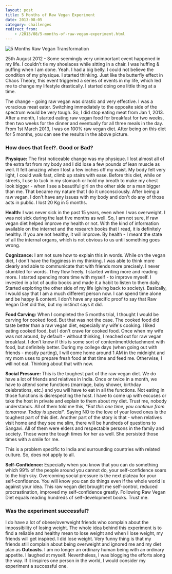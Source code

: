 ```yaml
---
layout: post
title: 5 Months of Raw Vegan Experiment
date: 2013-08-05
category: challenges
redirect_from:
    - /2013/08/5-months-of-raw-vegan-experiment.html
---
```


![5 Months Raw Vegan Transformation]({{site.img-path}}/5-months-raw-vegan-transformation.jpg)  

25th August 2012 - Some seemingly very unimportant event happened in my life. I couldn't tie my shoelaces while sitting in a chair. I was huffing & puffing when I am done. Yeah. I had a big belly. I could not believe the condition of my physique. I started thinking. Just like the butterfly effect in Chaos Theory, this event triggered a series of events in my life, which led me to change my lifestyle drastically. I started doing one little thing at a time. 
  
The change - going raw vegan was drastic and very effective. I was a voracious meat eater. Switching immediately to the opposite side of the spectrum would be very tough. So, I did stop eating meat from Jan 1, 2013. After a month, I started eating raw vegan food for breakfast for two weeks, then two weeks for the dinner and eventually for all three meals in the day. From 1st March 2013, I was on 100% raw vegan diet. After being on this diet for 5 months, you can see the results in the above picture.  
  
### How does that feel?. Good or Bad?  
  
**Physique:** The first noticeable change was my physique. I lost almost all of the extra fat from my body and I did lose a few pounds of lean muscle as well. It felt amazing when I lost a few inches off my waist. My body felt very light, I could walk fast, climb up stairs with ease. Before this diet, while on streets, I use to tuck in my stomach or hold my breath to make my chest look bigger - when I see a beautiful girl on the other side or a man bigger than me. That became my nature that I do it unconsciously. After being a raw vegan, I don't have any issues with my body and don't do any of those acts in public. I lost 20 Kg in 5 months.  
  
**Health:** I was never sick in the past 15 years, even when I was overweight. I was not sick during the last five months as well. So, I am not sure, if raw vegan diet helped improve my health or not. With the kind of information available on the internet and the research books that I read, it is definitely healthy. If you are not healthy, it will improve. By health - I meant the state of all the internal organs, which is not obvious to us until something goes wrong.  
  
**Cognizance:** I am not sure how to explain this in words. While on the vegan diet, I don't have the fogginess in my thinking. I was able to think more clearly and able to communicate that with friends more precisely. I never stumbled for words. They flow freely. I started writing more and reading more. I started spending more time with myself - to improve myself. I invested in a lot of audio books and made it a habit to listen to them daily. Started exploring the other side of my life (giving back to society). Basically, I would say that I am a much different person now. I can spend time alone and be happy & content. I don't have any specific proof to say that Raw Vegan Diet did this, but my instinct says it did.  
  
**Food Carving:** When I completed the 5 months trial, I thought I would be carving for cooked food. But that was not the case. The cooked food did taste better than a raw vegan diet, especially my wife's cooking. I liked eating cooked food, but I don't crave for cooked food. Once when my wife was not around, by default - without thinking, I reached out for raw vegan breakfast. I don't know if this is some sort of contentment/detachment with food, but definitely better. During my college days (when going out with friends - mostly parting), I will come home around 1 AM in the midnight and my mom uses to prepare fresh food at that time and feed me. Otherwise, I will not eat. Thinking about that with now.  
  
**Social Pressure:** This is the toughest part of the raw vegan diet. We do have a lot of friends and relatives in India. Once or twice in a month, we have to attend some functions (marriage, baby shower, birthday celebrations, etc.) and you will have to eat in all the functions. Not eating in those functions is disrespecting the host. I have to come up with excuses or take the host in private and explain to them about my diet. Trust me, nobody understands. All of them told me this, "*Eat this one time, you continue from tomorrow. Today is special*". Saying NO to the love of your loved ones is the toughest part of this diet. Another part of the story is that - when relatives visit home and they see me slim, there will be hundreds of questions to Sangavi. All of them were elders and respectable persons in the family and society. Those were the tough times for her as well. She persisted those times with a smile for me.  
  
This is a problem specific to India and surrounding countries with related culture. So, does not apply to all.  
  
**Self-Confidence:** Especially when you know that you can do something which 99% of the people around you cannot do, your self-confidence soars to the high sky. Overcoming social pressure is the next plateau for your self-confidence. You will know you can do things even if the whole world is against your idea. This raw vegan diet brought me self-control, reduced procrastination, improved my self-confidence greatly. Following Raw Vegan Diet equals reading hundreds of self-development books. Trust me.  
  
### Was the experiment successful?  
  
I do have a lot of obese/overweight friends who complain about the impossibility of losing weight. The whole idea behind this experiment is to find a reliable and healthy mean to lose weight and when I lose weight, my friends will get inspired. I did lose weight. Very funny thing is that my friends still complain about being overweight and ignored me and my diet plan as **Outcasts**. I am no longer an ordinary human being with an ordinary appetite. I laughed at myself. Nevertheless, I was blogging the efforts along the way. If it inspires one person in the world, I would consider my experiment a successful one. 
